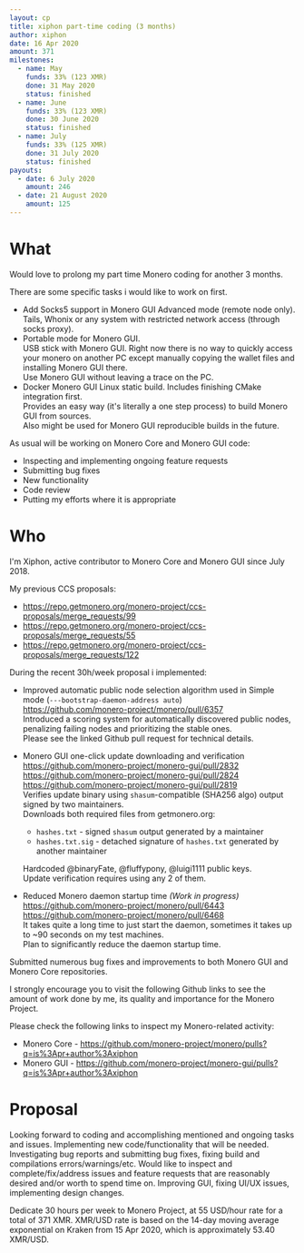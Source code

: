 ```yaml
---
layout: cp
title: xiphon part-time coding (3 months)
author: xiphon
date: 16 Apr 2020
amount: 371
milestones:
  - name: May
    funds: 33% (123 XMR)
    done: 31 May 2020
    status: finished
  - name: June
    funds: 33% (123 XMR)
    done: 30 June 2020
    status: finished
  - name: July
    funds: 33% (125 XMR)
    done: 31 July 2020
    status: finished
payouts:
  - date: 6 July 2020
    amount: 246
  - date: 21 August 2020
    amount: 125
---
```


# What

Would love to prolong my part time Monero coding for another 3 months.  

There are some specific tasks i would like to work on first.

* Add Socks5 support in Monero GUI Advanced mode (remote node only).  
  Tails, Whonix or any system with restricted network access (through socks proxy).  
* Portable mode for Monero GUI.  
  USB stick with Monero GUI. Right now there is no way to quickly access your monero on another PC except manually copying the wallet files and installing Monero GUI there.  
  Use Monero GUI without leaving a trace on the PC.  
* Docker Monero GUI Linux static build. Includes finishing CMake integration first.  
  Provides an easy way (it's literally a one step process) to build Monero GUI from sources.  
  Also might be used for Monero GUI reproducible builds in the future.

As usual will be working on Monero Core and Monero GUI code:
* Inspecting and implementing ongoing feature requests
* Submitting bug fixes
* New functionality
* Code review
* Putting my efforts where it is appropriate

# Who

I'm Xiphon, active contributor to Monero Core and Monero GUI since July 2018.  

My previous CCS proposals: 
* https://repo.getmonero.org/monero-project/ccs-proposals/merge_requests/99
* https://repo.getmonero.org/monero-project/ccs-proposals/merge_requests/55
* https://repo.getmonero.org/monero-project/ccs-proposals/merge_requests/122

During the recent 30h/week proposal i implemented:
* Improved automatic public node selection algorithm used in Simple mode (`---bootstrap-daemon-address auto`)  
  https://github.com/monero-project/monero/pull/6357  
  Introduced a scoring system for automatically discovered public nodes, penalizing failing nodes and prioritizing the stable ones.  
  Please see the linked Github pull request for technical details.  
* Monero GUI one-click update downloading and verification  
  https://github.com/monero-project/monero-gui/pull/2832  
  https://github.com/monero-project/monero-gui/pull/2824  
  https://github.com/monero-project/monero-gui/pull/2819  
  Verifies update binary using `shasum`-compatible (SHA256 algo) output signed by two maintainers.  
  Downloads both required files from getmonero.org:  
  * `hashes.txt` - signed `shasum` output generated by a maintainer
  * `hashes.txt.sig` - detached signature of `hashes.txt` generated by another maintainer

  Hardcoded @binaryFate, @fluffypony, @luigi1111 public keys.  
  Update verification requires using any 2 of them.
* Reduced Monero daemon startup time *(Work in progress)*  
  https://github.com/monero-project/monero/pull/6443  
  https://github.com/monero-project/monero/pull/6468  
  It takes quite a long time to just start the daemon, sometimes it takes up to ~90 seconds on my test machines.  
  Plan to significantly reduce the daemon startup time.

Submitted numerous bug fixes and improvements to both Monero GUI and Monero Core repositories.

I strongly encourage you to visit the following Github links to see the amount of work done by me, its quality and importance for the Monero Project.

Please check the following links to inspect my Monero-related activity:  
- Monero Core - https://github.com/monero-project/monero/pulls?q=is%3Apr+author%3Axiphon
- Monero GUI - https://github.com/monero-project/monero-gui/pulls?q=is%3Apr+author%3Axiphon

# Proposal

Looking forward to coding and accomplishing mentioned and ongoing tasks and issues. Implementing new code/functionality that will be needed. Investigating bug reports and submitting bug fixes, fixing build and compilations errors/warnings/etc. Would like to inspect and complete/fix/address issues and feature requests that are reasonably desired and/or worth to spend time on. Improving GUI, fixing UI/UX issues, implementing design changes.

Dedicate 30 hours per week to Monero Project, at 55 USD/hour rate for a total of 371 XMR. XMR/USD rate is based on the 14-day moving average exponential on Kraken from 15 Apr 2020, which is approximately 53.40 XMR/USD.

